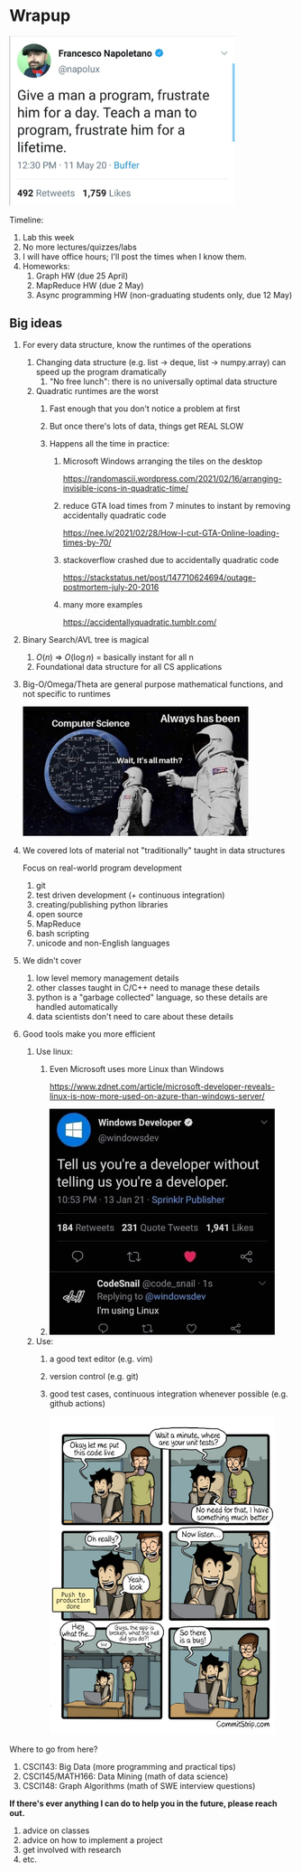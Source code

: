 # Wrapup

<img src=733evqt0w4y41.jpg width=400px />

Timeline:
1. Lab this week
1. No more lectures/quizzes/labs
1. I will have office hours; I'll post the times when I know them.
1. Homeworks:
    1. Graph HW (due 25 April)
    1. MapReduce HW (due 2 May)
    1. Async programming HW (non-graduating students only, due 12 May)

## Big ideas

1. For every data structure, know the runtimes of the operations
    1. Changing data structure (e.g. list -> deque, list -> numpy.array) can speed up the program dramatically
        1. "No free lunch": there is no universally optimal data structure
    1. Quadratic runtimes are the worst
        1. Fast enough that you don't notice a problem at first
        1. But once there's lots of data, things get REAL SLOW
        1. Happens all the time in practice:

           1. Microsoft Windows arranging the tiles on the desktop

              https://randomascii.wordpress.com/2021/02/16/arranging-invisible-icons-in-quadratic-time/
        
           1. reduce GTA load times from 7 minutes to instant by removing accidentally quadratic code

              https://nee.lv/2021/02/28/How-I-cut-GTA-Online-loading-times-by-70/

           1. stackoverflow crashed due to accidentally quadratic code
           
              https://stackstatus.net/post/147710624694/outage-postmortem-july-20-2016

           1. many more examples
           
              https://accidentallyquadratic.tumblr.com/

1. Binary Search/AVL tree is magical
    1. $O(n)$ => $O(\log n)$ = basically instant for all n
    1. Foundational data structure for all CS applications

1. Big-O/Omega/Theta are general purpose mathematical functions, and not specific to runtimes

   <img src=t32o3zhn1e461.jpg width=400px />

1. We covered lots of material not "traditionally" taught in data structures

   Focus on real-world program development

    1. git
    1. test driven development (+ continuous integration)
    1. creating/publishing python libraries
    1. open source
    1. MapReduce
    1. bash scripting
    1. unicode and non-English languages

1. We didn't cover
    1. low level memory management details
    1. other classes taught in C/C++ need to manage these details
    1. python is a "garbage collected" language, so these details are handled automatically
    1. data scientists don't need to care about these details

1. Good tools make you more efficient
    1. Use linux:
        1. Even Microsoft uses more Linux than Windows

           https://www.zdnet.com/article/microsoft-developer-reveals-linux-is-now-more-used-on-azure-than-windows-server/

        1. <img src=y9nmw0smgxd61.png width=400px/>
    1. Use:
        1. a good text editor (e.g. vim)
        1. version control (e.g. git)
        1. good test cases, continuous integration whenever possible (e.g. github actions)

           <img src=Strips-Test-audimetre-600-finalenglish.jpg width=400px />

Where to go from here?
1. CSCI143: Big Data (more programming and practical tips)
1. CSCI145/MATH166: Data Mining (math of data science)
1. CSCI148: Graph Algorithms (math of SWE interview questions)

**If there's ever anything I can do to help you in the future, please reach out.**

1. advice on classes
1. advice on how to implement a project
1. get involved with research
1. etc.
